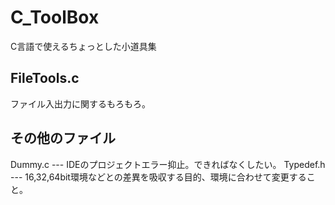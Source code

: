 # C_ToolBox
C言語で使えるちょっとした小道具集

## FileTools.c
ファイル入出力に関するもろもろ。

## その他のファイル
Dummy.c --- IDEのプロジェクトエラー抑止。できればなくしたい。
Typedef.h --- 16,32,64bit環境などとの差異を吸収する目的、環境に合わせて変更すること。
